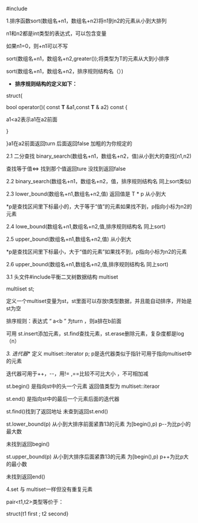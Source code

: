 #include<algorithm>

1.排序函数sort(数组名+n1，数组名+n2)将n1到n2的元素从小到大排列

n1和n2都是int类型的表达式，可以包含变量

如果n1=0，则+n1可以不写

sort(数组名+n1，数组名+n2,greater<T>());将类型为T的元素从大到小排序

sort(数组名+n1，数组名+n2，排序规则结构名（）)

* **排序规则结构的定义如下：**

struct{

bool operator()( const **T** &a1,const **T** & a2) const {

a1<a2表示a1在a2前面 

}

}a1在a2前面返回turn 后面返回false    加粗的为你规定的

2.1 二分查找 binary_search(数组名+n1，数组名+n2，值)从小到大的查找[n1,n2) 

查找等于值<=>  找到那个值返回ture 没找到返回false

2.2 binary_search(数组名+n1，数组名+n2，值，排序规则结构名 同上sort类似)

2.3 lower_bound(数组名+n1,数组名+n2,值) 返回值是 T * p  从小到大

*p是查找区间里下标最小的，大于等于“值”的元素如果找不到，p指向小标为n2的元素

2.4 lowe_bound(数组名+n1,数组名+n2,值,排序规则结构名 同上sort) 

2.5 upper_bound(数组名+n1,数组名+n2,值) 从小到大

*p是查找区间里下标最小，大于“值的元素”如果找不到，p指向小标为n2的元素

2.6 upper_bound(数组名+n1,数组名+n2,值,排序规则结构名 同上sort) 

3.1 头文件#include<set>平衡二叉树数据结构 multiset

multiiset<T> st;

定义一个multiset变量为st，st里面可以存放t类型数据，并且能自动排序，开始是st为空

排序规则：表达式 “  a<b ” 为turn ，则a排在b前面

可用 st.insert添加元素，st.find查找元素，st.erase删除元素，复杂度都是log（n）

**3.* 迭代器** 定义 multiset<int>::iterator  p; p是迭代器类似于指针可用于指向multiset中的元素

迭代器可用于++，--，用!= ,==比较不可比大小 ，不可相加减

st.begin() 是指向st中的头一个元素 返回值类型为  multiset<int>::iteraor 

st.end() 是指向st中的最后一个元素后面的迭代器

st.find()找到了返回地址 未查到返回st.end()

st.lower_bound(p)  从小到大排序前面紧靠13的元素 为[begin(),p) p--为比p小的最大数

未找到返回begin()

st.upper_bound(p)  从小到大排序后面紧靠13的元素 为[begin(),p) p++为比p大的最小数

未找到返回end()

4.set 与 multiset一样但没有重复元素

pair<t1,t2>类型等价于：

struct{t1 first ; t2 second}
